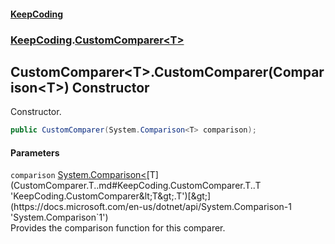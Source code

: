 #### [KeepCoding](index.md 'index')
### [KeepCoding](KeepCoding.md 'KeepCoding').[CustomComparer&lt;T&gt;](CustomComparer.T..md 'KeepCoding.CustomComparer&lt;T&gt;')
## CustomComparer&lt;T&gt;.CustomComparer(Comparison&lt;T&gt;) Constructor
Constructor.  
```csharp
public CustomComparer(System.Comparison<T> comparison);
```
#### Parameters
<a name='KeepCoding.CustomComparer.T..CustomComparer(System.Comparison.T.).comparison'></a>
`comparison` [System.Comparison&lt;](https://docs.microsoft.com/en-us/dotnet/api/System.Comparison-1 'System.Comparison`1')[T](CustomComparer.T..md#KeepCoding.CustomComparer.T..T 'KeepCoding.CustomComparer&lt;T&gt;.T')[&gt;](https://docs.microsoft.com/en-us/dotnet/api/System.Comparison-1 'System.Comparison`1')  
Provides the comparison function for this comparer.
  
